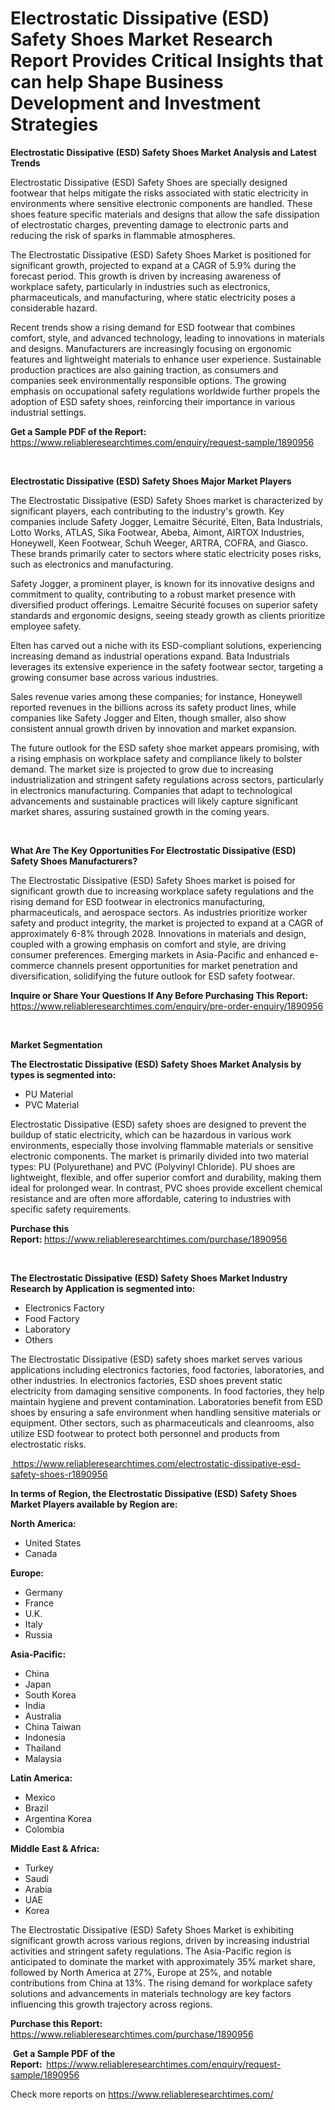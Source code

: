<p><h1>Electrostatic Dissipative (ESD) Safety Shoes Market Research Report Provides Critical Insights that can help Shape Business Development and Investment Strategies</h1></p><p><strong>Electrostatic Dissipative (ESD) Safety Shoes Market Analysis and Latest Trends</strong></p>
<p><p>Electrostatic Dissipative (ESD) Safety Shoes are specially designed footwear that helps mitigate the risks associated with static electricity in environments where sensitive electronic components are handled. These shoes feature specific materials and designs that allow the safe dissipation of electrostatic charges, preventing damage to electronic parts and reducing the risk of sparks in flammable atmospheres.</p><p>The Electrostatic Dissipative (ESD) Safety Shoes Market is positioned for significant growth, projected to expand at a CAGR of 5.9% during the forecast period. This growth is driven by increasing awareness of workplace safety, particularly in industries such as electronics, pharmaceuticals, and manufacturing, where static electricity poses a considerable hazard. </p><p>Recent trends show a rising demand for ESD footwear that combines comfort, style, and advanced technology, leading to innovations in materials and designs. Manufacturers are increasingly focusing on ergonomic features and lightweight materials to enhance user experience. Sustainable production practices are also gaining traction, as consumers and companies seek environmentally responsible options. The growing emphasis on occupational safety regulations worldwide further propels the adoption of ESD safety shoes, reinforcing their importance in various industrial settings.</p></p>
<p><strong>Get a Sample PDF of the Report:&nbsp;</strong> <a href="https://www.reliableresearchtimes.com/enquiry/request-sample/1890956?utm_campaign=2230&utm_medium=2&utm_source=Github&utm_content=ia&utm_term=06042025&utm_id=electrostatic-dissipative-esd-safety-shoes">https://www.reliableresearchtimes.com/enquiry/request-sample/1890956</a></p>
<p>&nbsp;</p>
<p><strong>Electrostatic Dissipative (ESD) Safety Shoes Major Market Players</strong></p>
<p><p>The Electrostatic Dissipative (ESD) Safety Shoes market is characterized by significant players, each contributing to the industry's growth. Key companies include Safety Jogger, Lemaitre Sécurité, Elten, Bata Industrials, Lotto Works, ATLAS, Sika Footwear, Abeba, Aimont, AIRTOX Industries, Honeywell, Keen Footwear, Schuh Weeger, ARTRA, COFRA, and Giasco. These brands primarily cater to sectors where static electricity poses risks, such as electronics and manufacturing.</p><p>Safety Jogger, a prominent player, is known for its innovative designs and commitment to quality, contributing to a robust market presence with diversified product offerings. Lemaitre Sécurité focuses on superior safety standards and ergonomic designs, seeing steady growth as clients prioritize employee safety.</p><p>Elten has carved out a niche with its ESD-compliant solutions, experiencing increasing demand as industrial operations expand. Bata Industrials leverages its extensive experience in the safety footwear sector, targeting a growing consumer base across various industries.</p><p>Sales revenue varies among these companies; for instance, Honeywell reported revenues in the billions across its safety product lines, while companies like Safety Jogger and Elten, though smaller, also show consistent annual growth driven by innovation and market expansion.</p><p>The future outlook for the ESD safety shoe market appears promising, with a rising emphasis on workplace safety and compliance likely to bolster demand. The market size is projected to grow due to increasing industrialization and stringent safety regulations across sectors, particularly in electronics manufacturing. Companies that adapt to technological advancements and sustainable practices will likely capture significant market shares, assuring sustained growth in the coming years.</p></p>
<p>&nbsp;</p>
<p><strong>What Are The Key Opportunities For Electrostatic Dissipative (ESD) Safety Shoes Manufacturers?</strong></p>
<p><p>The Electrostatic Dissipative (ESD) Safety Shoes market is poised for significant growth due to increasing workplace safety regulations and the rising demand for ESD footwear in electronics manufacturing, pharmaceuticals, and aerospace sectors. As industries prioritize worker safety and product integrity, the market is projected to expand at a CAGR of approximately 6-8% through 2028. Innovations in materials and design, coupled with a growing emphasis on comfort and style, are driving consumer preferences. Emerging markets in Asia-Pacific and enhanced e-commerce channels present opportunities for market penetration and diversification, solidifying the future outlook for ESD safety footwear.</p></p>
<p><strong>Inquire or Share Your Questions If Any Before Purchasing This Report:</strong> <a href="https://www.reliableresearchtimes.com/enquiry/pre-order-enquiry/1890956?utm_campaign=2230&utm_medium=2&utm_source=Github&utm_content=ia&utm_term=06042025&utm_id=electrostatic-dissipative-esd-safety-shoes">https://www.reliableresearchtimes.com/enquiry/pre-order-enquiry/1890956</a></p>
<p>&nbsp;</p>
<p><strong>Market Segmentation</strong></p>
<p><strong>The Electrostatic Dissipative (ESD) Safety Shoes Market Analysis by types is segmented into:</strong></p>
<p><ul><li>PU Material</li><li>PVC Material</li></ul></p>
<p><p>Electrostatic Dissipative (ESD) safety shoes are designed to prevent the buildup of static electricity, which can be hazardous in various work environments, especially those involving flammable materials or sensitive electronic components. The market is primarily divided into two material types: PU (Polyurethane) and PVC (Polyvinyl Chloride). PU shoes are lightweight, flexible, and offer superior comfort and durability, making them ideal for prolonged wear. In contrast, PVC shoes provide excellent chemical resistance and are often more affordable, catering to industries with specific safety requirements.</p></p>
<p><strong>Purchase this Report:&nbsp;</strong><a href="https://www.reliableresearchtimes.com/purchase/1890956?utm_campaign=2230&utm_medium=2&utm_source=Github&utm_content=ia&utm_term=06042025&utm_id=electrostatic-dissipative-esd-safety-shoes">https://www.reliableresearchtimes.com/purchase/1890956</a></p>
<p>&nbsp;</p>
<p><strong>The Electrostatic Dissipative (ESD) Safety Shoes Market Industry Research by Application is segmented into:</strong></p>
<p><ul><li>Electronics Factory</li><li>Food Factory</li><li>Laboratory</li><li>Others</li></ul></p>
<p><p>The Electrostatic Dissipative (ESD) safety shoes market serves various applications including electronics factories, food factories, laboratories, and other industries. In electronics factories, ESD shoes prevent static electricity from damaging sensitive components. In food factories, they help maintain hygiene and prevent contamination. Laboratories benefit from ESD shoes by ensuring a safe environment when handling sensitive materials or equipment. Other sectors, such as pharmaceuticals and cleanrooms, also utilize ESD footwear to protect both personnel and products from electrostatic risks.</p></p>
<p><a href="https://www.reliableresearchtimes.com/electrostatic-dissipative-esd-safety-shoes-r1890956?utm_campaign=2230&utm_medium=2&utm_source=Github&utm_content=ia&utm_term=06042025&utm_id=electrostatic-dissipative-esd-safety-shoes">&nbsp;https://www.reliableresearchtimes.com/electrostatic-dissipative-esd-safety-shoes-r1890956</a></p>
<p><strong>In terms of Region, the Electrostatic Dissipative (ESD) Safety Shoes Market Players available by Region are:</strong></p>
<p>
    <p> <strong> North America: </strong>
        <ul>
            <li>United States</li>
            <li>Canada</li>
        </ul>
        </p> 
    <p> <strong> Europe: </strong>
        <ul>
            <li>Germany</li>
            <li>France</li>
            <li>U.K.</li>
            <li>Italy</li>
            <li>Russia</li>
        </ul>
        </p> 
    <p> <strong> Asia-Pacific: </strong>
        <ul>
            <li>China</li>
            <li>Japan</li>
            <li>South Korea</li>
            <li>India</li>
            <li>Australia</li>
            <li>China Taiwan</li>
            <li>Indonesia</li>
            <li>Thailand</li>
            <li>Malaysia</li>
        </ul>
        </p> 
    <p> <strong> Latin America: </strong>
        <ul>
            <li>Mexico</li>
            <li>Brazil</li>
            <li>Argentina Korea</li>
            <li>Colombia</li>
        </ul>
        </p> 
    <p> <strong> Middle East & Africa: </strong>
        <ul>
            <li>Turkey</li>
            <li>Saudi</li>
            <li>Arabia</li>
            <li>UAE</li>
            <li>Korea</li>
        </ul>
    </p>
    </p>
<p><p>The Electrostatic Dissipative (ESD) Safety Shoes Market is exhibiting significant growth across various regions, driven by increasing industrial activities and stringent safety regulations. The Asia-Pacific region is anticipated to dominate the market with approximately 35% market share, followed by North America at 27%, Europe at 25%, and notable contributions from China at 13%. The rising demand for workplace safety solutions and advancements in materials technology are key factors influencing this growth trajectory across regions.</p></p>
<p><strong>Purchase this Report: </strong><a href="https://www.reliableresearchtimes.com/purchase/1890956?utm_campaign=2230&utm_medium=2&utm_source=Github&utm_content=ia&utm_term=06042025&utm_id=electrostatic-dissipative-esd-safety-shoes">https://www.reliableresearchtimes.com/purchase/1890956</a></p>
<p>&nbsp;<strong>Get a Sample PDF of the Report:&nbsp;&nbsp;</strong><a href="https://www.reliableresearchtimes.com/enquiry/request-sample/1890956?utm_campaign=2230&utm_medium=2&utm_source=Github&utm_content=ia&utm_term=06042025&utm_id=electrostatic-dissipative-esd-safety-shoes">https://www.reliableresearchtimes.com/enquiry/request-sample/1890956</a></p>
<p><strong></strong></p>
<p>Check more reports on <a href="https://www.reliableresearchtimes.com/?utm_campaign=2230&utm_medium=2&utm_source=Github&utm_content=ia&utm_term=06042025&utm_id=electrostatic-dissipative-esd-safety-shoes">https://www.reliableresearchtimes.com/</a></p>